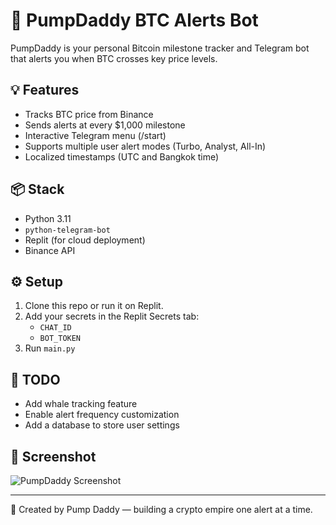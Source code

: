 # 🚀 PumpDaddy BTC Alerts Bot

PumpDaddy is your personal Bitcoin milestone tracker and Telegram bot that alerts you when BTC crosses key price levels.

## 💡 Features
- Tracks BTC price from Binance
- Sends alerts at every $1,000 milestone
- Interactive Telegram menu (/start)
- Supports multiple user alert modes (Turbo, Analyst, All-In)
- Localized timestamps (UTC and Bangkok time)

## 📦 Stack
- Python 3.11
- `python-telegram-bot`
- Replit (for cloud deployment)
- Binance API

## ⚙️ Setup
1. Clone this repo or run it on Replit.
2. Add your secrets in the Replit Secrets tab:
   - `CHAT_ID`
   - `BOT_TOKEN`
3. Run `main.py`

## 📌 TODO
- Add whale tracking feature
- Enable alert frequency customization
- Add a database to store user settings

## 📸 Screenshot
![PumpDaddy Screenshot](generated-icon.png)

---

🧠 Created by Pump Daddy — building a crypto empire one alert at a time.